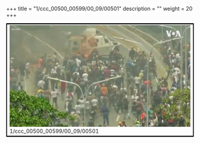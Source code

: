 +++
title = "1/ccc_00500_00599/00_09/00501"
description = ""
weight = 20
+++

<table style="border:2px solid black;max-width:800px;max-height:800px;" 
><tr><td>
<img class="center-fit-jpg"
src="/jpg_/aaa_20190430_NxaOmWaI8sI_00500.jpg">
1/ccc_00500_00599/00_09/00501
</img></td></tr></table>

